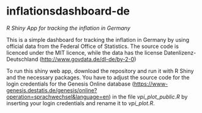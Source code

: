 # inflationsdashboard-de
*R Shiny App for tracking the inflation in Germany*

This is a simple dashboard for tracking the inflation in Germany by using official data from the Federal Office of Statistics. The source code is licenced under the MIT licence, while the data has the license Datenlizenz-Deutschland (http://www.govdata.de/dl-de/by-2-0)

To run this shiny web app, download the repository and run it with R Shiny and the necessary packages. You have to adjust the source code for the login credentials for the Genesis Online database (https://www-genesis.destatis.de/genesis/online?operation=sprachwechsel&language=en) in the file
*vpi_plot_public.R* by inserting your login credentials and rename it to *vpi_plot.R*.
